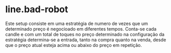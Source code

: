 # line.bad-robot

Este setup consiste em uma estratégia de numero de vezes que um determinado preço é negocioado em diferentes tempos.
Conta-se cada candle e com um total de toques no preço determinado na configuração da estratégia determina-se a entrada, 
tanto na compra quanto na venda, desde que o preço atual esteja acima ou abaixo do preço em repetição.




